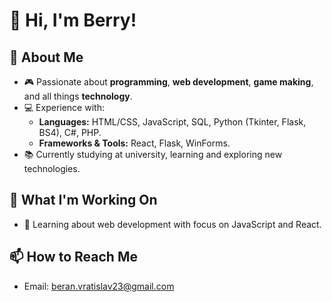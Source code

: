 # 👋 Hi, I'm Berry!

## 👀 About Me  
- 🎮 Passionate about **programming**, **web development**, **game making**, and all things **technology**.  
- 💻 Experience with:  
  - **Languages:** HTML/CSS, JavaScript, SQL, Python (Tkinter, Flask, BS4), C#, PHP.  
  - **Frameworks & Tools:** React, Flask, WinForms.
- 📚 Currently studying at university, learning and exploring new technologies.  

## 🚀 What I'm Working On  
- 🔭 Learning about web development with focus on JavaScript and React.

## 📫 How to Reach Me  
- Email: beran.vratislav23@gmail.com
